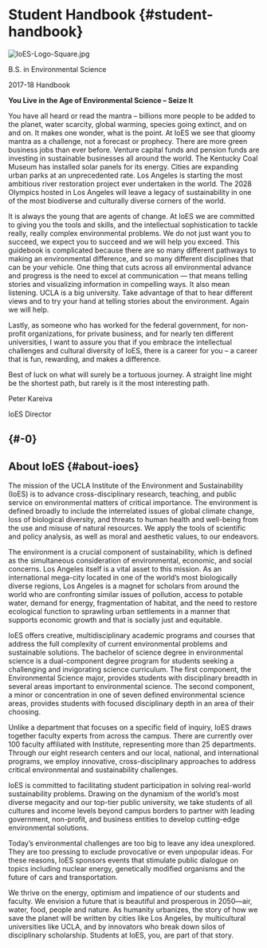 # Student Handbook {#student-handbook}

![IoES-Logo-Square.jpg](export/assets/ioes-logo-squarejpg.jpeg)

B.S. in Environmental Science

2017-18 Handbook

**You Live in the Age of Environmental Science – Seize It**

You have all heard or read the mantra – billions more people to be added to the planet, water scarcity, global warming, species going extinct, and on and on. It makes one wonder, what is the point. At IoES we see that gloomy mantra as a challenge, not a forecast or prophecy. There are more green business jobs than ever before. Venture capital funds and pension funds are investing in sustainable businesses all around the world. The Kentucky Coal Museum has installed solar panels for its energy. Cities are expanding urban parks at an unprecedented rate. Los Angeles is starting the most ambitious river restoration project ever undertaken in the world. The 2028 Olympics hosted in Los Angeles will leave a legacy of sustainability in one of the most biodiverse and culturally diverse corners of the world.

It is always the young that are agents of change. At IoES we are committed to giving you the tools and skills, and the intellectual sophistication to tackle really, really complex environmental problems. We do not just want you to succeed, we expect you to succeed and we will help you exceed. This guidebook is complicated because there are so many different pathways to making an environmental difference, and so many different disciplines that can be your vehicle. One thing that cuts across all environmental advance and progress is the need to excel at communication — that means telling stories and visualizing information in compelling ways. It also mean listening. UCLA is a big university. Take advantage of that to hear different views and to try your hand at telling stories about the environment. Again we will help.

Lastly, as someone who has worked for the federal government, for non-profit organizations, for private business, and for nearly ten different universities, I want to assure you that if you embrace the intellectual challenges and cultural diversity of IoES, there is a career for you – a career that is fun, rewarding, and makes a difference.

Best of luck on what will surely be a tortuous journey. A straight line might be the shortest path, but rarely is it the most interesting path.

Peter Kareiva

IoES Director

## 

##  {#-0}

## About IoES {#about-ioes}

The mission of the UCLA Institute of the Environment and Sustainability (IoES) is to advance cross-disciplinary research, teaching, and public service on environmental matters of critical importance. The environment is defined broadly to include the interrelated issues of global climate change, loss of biological diversity, and threats to human health and well-being from the use and misuse of natural resources. We apply the tools of scientific and policy analysis, as well as moral and aesthetic values, to our endeavors.

The environment is a crucial component of sustainability, which is defined as the simultaneous consideration of environmental, economic, and social concerns. Los Angeles itself is a vital asset to this mission. As an international mega-city located in one of the world’s most biologically diverse regions, Los Angeles is a magnet for scholars from around the world who are confronting similar issues of pollution, access to potable water, demand for energy, fragmentation of habitat, and the need to restore ecological function to sprawling urban settlements in a manner that supports economic growth and that is socially just and equitable.

IoES offers creative, multidisciplinary academic programs and courses that address the full complexity of current environmental problems and sustainable solutions. The bachelor of science degree in environmental science is a dual-component degree program for students seeking a challenging and invigorating science curriculum. The first component, the Environmental Science major, provides students with disciplinary breadth in several areas important to environmental science. The second component, a minor or concentration in one of seven defined environmental science areas, provides students with focused disciplinary depth in an area of their choosing.

Unlike a department that focuses on a specific field of inquiry, IoES draws together faculty experts from across the campus. There are currently over 100 faculty affiliated with Institute, representing more than 25 departments. Through our eight research centers and our local, national, and international programs, we employ innovative, cross-disciplinary approaches to address critical environmental and sustainability challenges.

IoES is committed to facilitating student participation in solving real-world sustainability problems. Drawing on the dynamism of the world’s most diverse megacity and our top-tier public university, we take students of all cultures and income levels beyond campus borders to partner with leading government, non-profit, and business entities to develop cutting-edge environmental solutions.

Today’s environmental challenges are too big to leave any idea unexplored. They are too pressing to exclude provocative or even unpopular ideas. For these reasons, IoES sponsors events that stimulate public dialogue on topics including nuclear energy, genetically modified organisms and the future of cars and transportation.

We thrive on the energy, optimism and impatience of our students and faculty. We envision a future that is beautiful and prosperous in 2050—air, water, food, people and nature. As humanity urbanizes, the story of how we save the planet will be written by cities like Los Angeles, by multicultural universities like UCLA, and by innovators who break down silos of disciplinary scholarship. Students at IoES, you, are part of that story.